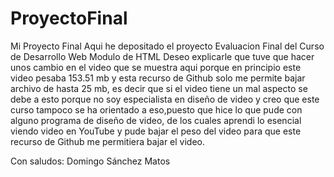 # ProyectoFinal
Mi Proyecto Final
Aqui he depositado el proyecto Evaluacion Final del Curso de Desarrollo Web Modulo de HTML
Deseo explicarle que tuve que hacer unos cambio en el video que se muestra aqui porque en principio este video pesaba
153.51 mb y esta recurso de Github solo me permite bajar archivo de hasta 25 mb, es decir que si el video tiene un mal aspecto se debe 
a esto porque no soy especialista en diseño de video y creo que este curso tampoco se ha orientado a eso,puesto que hice lo que pude 
con alguno programa de diseño de video, de los cuales aprendi lo esencial viendo video en YouTube y pude bajar el peso del video para que este recurso de Github me permitiera bajar el video.

Con saludos: Domingo Sánchez Matos
